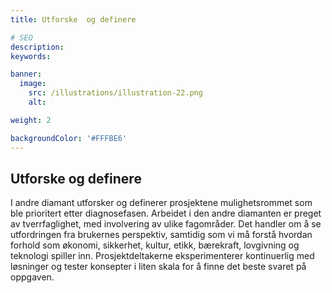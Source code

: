 ```yaml
---
title: Utforske  og definere

# SEO
description:
keywords:

banner:
  image:
    src: /illustrations/illustration-22.png
    alt:

weight: 2

backgroundColor: '#FFFBE6'
---
```


## Utforske og definere

I andre diamant utforsker og definerer prosjektene mulighetsrommet som ble prioritert etter
diagnosefasen. Arbeidet i den andre diamanten er preget av tverrfaglighet, med involvering
av ulike fagområder. Det handler om å se utfordringen fra brukernes perspektiv, samtidig
som vi må forstå hvordan forhold som økonomi, sikkerhet, kultur, etikk, bærekraft, lovgivning
og teknologi spiller inn. Prosjektdeltakerne eksperimenterer kontinuerlig med løsninger og
tester konsepter i liten skala for å finne det beste svaret på oppgaven.
